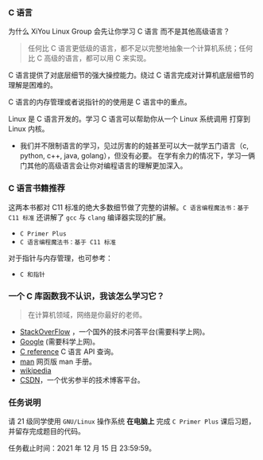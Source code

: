 ### C 语言

为什么 XiYou Linux Group 会先让你学习 C 语言 而不是其他高级语言？

>任何比 C 语言更低级的语言，都不足以完整地抽象一个计算机系统；任何比 C 高级的语言，都可以用 C 来实现。

C 语言提供了对底层细节的强大操控能力。绕过 C 语言完成对计算机底层细节的理解是困难的。

C 语言的内存管理或者说指针的的使用是 C 语言中的重点。

Linux 是 C 语言开发的。学习 C 语言可以帮助你从一个 Linux 系统调用 打穿到 Linux 内核。

* 我们并不限制语言的学习，见过厉害的的娃甚至可以大一就学五门语言（c, python, c++, java, golang），但没有必要。
在学有余力的情况下，学习一俩门其他的高级语言会让你对编程语言的理解更加深入。

### C 语言书籍推荐

这两本书都对 C11 标准的绝大多数细节做了完整的讲解。`C 语言编程魔法书：基于 C11 标准` 还讲解了 `gcc` 与 `clang` 编译器实现的扩展。

- `C Primer Plus`
- `C 语言编程魔法书：基于 C11 标准`

对于指针与内存管理，也可参考：
- `C 和指针`

### 一个 C 库函数我不认识，我该怎么学习它？
> 在计算机领域，网络是你最好的老师。

- [StackOverFlow](https://stackoverflow.com/) ，一个国外的技术问答平台(需要科学上网)。
- [Google](https://www.google.com/) (需要科学上网)。
- [C reference](https://en.cppreference.com/w/c) C 语言 API 查询。
- [man](https://man7.org/linux/man-pages/man1/ls.1.html) 网页版 man 手册。
- [wikipedia](https://en.wikipedia.org/wiki/Main_Page)
- [CSDN](https://www.csdn.net/?spm=1001.2014.1000.2115)，一个优劣参半的技术博客平台。

### 任务说明

请 21 级同学使用 `GNU/Linux` 操作系统 **在电脑上** 完成 `C Primer Plus` 课后习题，并留存完成题目的代码。

任务截止时间：2021 年 12 月 15 日 23:59:59。